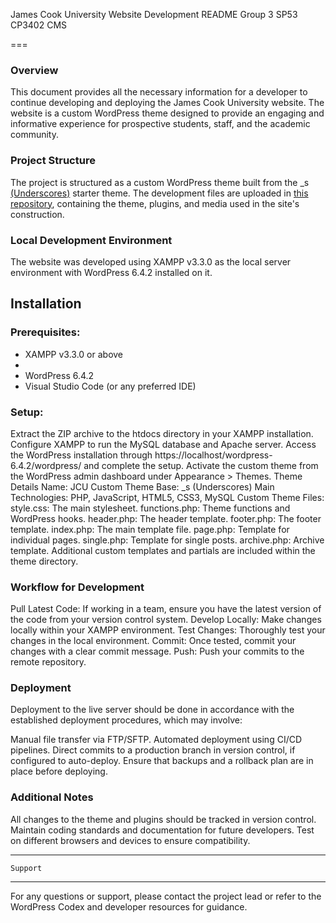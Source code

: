 James Cook University Website Development README
Group 3 SP53 CP3402 CMS

===

### Overview

This document provides all the necessary information for a developer to continue developing and deploying the James Cook University website. The website is a custom WordPress theme designed to provide an engaging and informative experience for prospective students, staff, and the academic community.

### Project Structure
The project is structured as a custom WordPress theme built from the _s [(Underscores)](https://underscores.me/) starter theme. The development files are uploaded in [this repository](https://github.com/Huang-Yuanhang/Slack), containing the theme, plugins, and media used in the site's construction.

### Local Development Environment
The website was developed using XAMPP v3.3.0 as the local server environment with WordPress 6.4.2 installed on it.

Installation
---------------

### Prerequisites:
<ul>
<li>XAMPP v3.3.0 or above<li>
<li>WordPress 6.4.2</li>
<li>Visual Studio Code (or any preferred IDE)</li>
</ul>

### Setup:

Extract the ZIP archive to the htdocs directory in your XAMPP installation.
Configure XAMPP to run the MySQL database and Apache server.
Access the WordPress installation through https://localhost/wordpress-6.4.2/wordpress/ and complete the setup.
Activate the custom theme from the WordPress admin dashboard under Appearance > Themes.
Theme Details
Name: JCU Custom Theme
Base: _s (Underscores)
Main Technologies: PHP, JavaScript, HTML5, CSS3, MySQL
Custom Theme Files:
style.css: The main stylesheet.
functions.php: Theme functions and WordPress hooks.
header.php: The header template.
footer.php: The footer template.
index.php: The main template file.
page.php: Template for individual pages.
single.php: Template for single posts.
archive.php: Archive template.
Additional custom templates and partials are included within the theme directory.

### Workflow for Development

Pull Latest Code: If working in a team, ensure you have the latest version of the code from your version control system.
Develop Locally: Make changes locally within your XAMPP environment.
Test Changes: Thoroughly test your changes in the local environment.
Commit: Once tested, commit your changes with a clear commit message.
Push: Push your commits to the remote repository.

### Deployment

Deployment to the live server should be done in accordance with the established deployment procedures, which may involve:

Manual file transfer via FTP/SFTP.
Automated deployment using CI/CD pipelines.
Direct commits to a production branch in version control, if configured to auto-deploy.
Ensure that backups and a rollback plan are in place before deploying.

### Additional Notes

All changes to the theme and plugins should be tracked in version control.
Maintain coding standards and documentation for future developers.
Test on different browsers and devices to ensure compatibility.

---------------
    Support
---------------
For any questions or support, please contact the project lead or refer to the WordPress Codex and developer resources for guidance.


